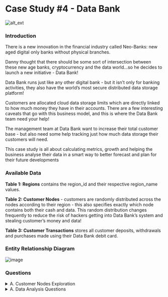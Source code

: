 # Case Study #4 - Data Bank

![alt_ext](https://8weeksqlchallenge.com/images/case-study-designs/4.png)

### Introduction

There is a new innovation in the financial industry called Neo-Banks: new aged digital only banks without physical branches.

Danny thought that there should be some sort of intersection between these new age banks, cryptocurrency and the data world…so he decides to launch a new initiative - Data Bank!

Data Bank runs just like any other digital bank - but it isn’t only for banking activities, they also have the world’s most secure distributed data storage platform!

Customers are allocated cloud data storage limits which are directly linked to how much money they have in their accounts. There are a few interesting caveats that go with this business model, and this is where the Data Bank team need your help!

The management team at Data Bank want to increase their total customer base - but also need some help tracking just how much data storage their customers will need.

This case study is all about calculating metrics, growth and helping the business analyse their data in a smart way to better forecast and plan for their future developments

### Available Data

**Table 1: Regions** contains the region_id and their respective region_name values.

**Table 2: Customer Nodes** - customers are randomly distributed across the nodes according to their region - this also specifies exactly which node contains both their cash and data. This random distribution changes frequently to reduce the risk of hackers getting into Data Bank’s system and stealing customer’s money and data!

**Table 3: Customer Transactions** stores all customer deposits, withdrawals and purchases made using their Data Bank debit card.

### Entity Relationship Diagram

![image](https://user-images.githubusercontent.com/128125991/231859889-6ff9cc8f-d8e0-4db7-a741-55aafe9b2929.png)

### Questions

<details><summary>A. Customer Nodes Exploration</summary>

  1. How many unique nodes are there on the Data Bank system?
  2. What is the number of nodes per region?
  3. How many customers are allocated to each region?
  4. How many days on average are customers reallocated to a different node?
  5. What is the median, 80th and 95th percentile for this same reallocation days metric for each region?
  
</details>

<details><summary>A. Data Analysis Questions</summary>

  1. What is the unique count and total amount for each transaction type?
  2. What is the average total historical deposit counts and amounts for all customers?
  3. For each month - how many Data Bank customers make more than 1 deposit and either 1 purchase or 1 withdrawal in a single month?
  4. What is the closing balance for each customer at the end of the month?
  5. What is the percentage of customers who increase their closing balance by more than 5%?
  
</details>

